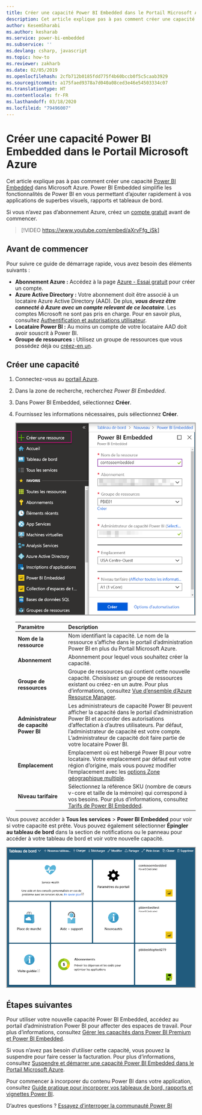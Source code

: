 ```yaml
---
title: Créer une capacité Power BI Embedded dans le Portail Microsoft Azure | Microsoft Docs
description: Cet article explique pas à pas comment créer une capacité Power BI Embedded dans Microsoft Azure.
author: KesemSharabi
ms.author: kesharab
ms.service: power-bi-embedded
ms.subservice: ''
ms.devlang: csharp, javascript
ms.topic: how-to
ms.reviewer: zakharb
ms.date: 02/05/2019
ms.openlocfilehash: 2cfb712b0185fdd775f4b60bccb0f5c5caab3929
ms.sourcegitcommit: a175faed9378a7d040a08ced3e46e54503334c07
ms.translationtype: HT
ms.contentlocale: fr-FR
ms.lasthandoff: 03/18/2020
ms.locfileid: "79496007"
---
```

# <a name="create-power-bi-embedded-capacity-in-the-azure-portal"></a>Créer une capacité Power BI Embedded dans le Portail Microsoft Azure

Cet article explique pas à pas comment créer une capacité [Power BI Embedded](azure-pbie-what-is-power-bi-embedded.md) dans Microsoft Azure. Power BI Embedded simplifie les fonctionnalités de Power BI en vous permettant d’ajouter rapidement à vos applications de superbes visuels, rapports et tableaux de bord.

Si vous n’avez pas d’abonnement Azure, créez un [compte gratuit](https://azure.microsoft.com/free/) avant de commencer.

> [!VIDEO https://www.youtube.com/embed/aXrvFfg_iSk]

## <a name="before-you-begin"></a>Avant de commencer

Pour suivre ce guide de démarrage rapide, vous avez besoin des éléments suivants :

* **Abonnement Azure :** Accédez à la page [Azure - Essai gratuit](https://azure.microsoft.com/free/) pour créer un compte.
* **Azure Active Directory :** Votre abonnement doit être associé à un locataire Azure Active Directory (AAD). De plus, ***vous devez être connecté à Azure avec un compte relevant de ce locataire***. Les comptes Microsoft ne sont pas pris en charge. Pour en savoir plus, consultez [Authentification et autorisations utilisateur](https://docs.microsoft.com/azure/analysis-services/analysis-services-manage-users).
* **Locataire Power BI :** Au moins un compte de votre locataire AAD doit avoir souscrit à Power BI.
* **Groupe de ressources :** Utilisez un groupe de ressources que vous possédez déjà ou [créez-en un](https://docs.microsoft.com/azure/azure-resource-manager/resource-group-overview).

## <a name="create-a-capacity"></a>Créer une capacité

1. Connectez-vous au [portail Azure](https://portal.azure.com/).

2. Dans la zone de recherche, recherchez *Power BI Embedded*.

3. Dans Power BI Embedded, sélectionnez **Créer**.

4. Fournissez les informations nécessaires, puis sélectionnez **Créer**.

    ![Champs à renseigner pour créer une capacité](media/azure-pbie-create-capacity/azure-portal-create-power-bi-embedded.png)

    |Paramètre |Description |
    |---------|---------|
    |**Nom de la ressource**|Nom identifiant la capacité. Le nom de la ressource s’affiche dans le portail d’administration Power BI en plus du Portail Microsoft Azure.|
    |**Abonnement**|Abonnement pour lequel vous souhaitez créer la capacité.|
    |**Groupe de ressources**|Groupe de ressources qui contient cette nouvelle capacité. Choisissez un groupe de ressources existant ou créez-en un autre. Pour plus d’informations, consultez [Vue d’ensemble d’Azure Resource Manager](https://docs.microsoft.com/azure/azure-resource-manager/resource-group-overview).|
    |**Administrateur de capacité Power BI**|Les administrateurs de capacité Power BI peuvent afficher la capacité dans le portail d’administration Power BI et accorder des autorisations d’affectation à d’autres utilisateurs. Par défaut, l’administrateur de capacité est votre compte. L’administrateur de capacité doit faire partie de votre locataire Power BI.|
    |**Emplacement**|Emplacement où est hébergé Power BI pour votre locataire. Votre emplacement par défaut est votre région d’origine, mais vous pouvez modifier l’emplacement avec les [options Zone géographique multiple](embedded-multi-geo.md).
    |**Niveau tarifaire**|Sélectionnez la référence SKU (nombre de cœurs v-core et taille de la mémoire) qui correspond à vos besoins.  Pour plus d’informations, consultez [Tarifs de Power BI Embedded](https://azure.microsoft.com/pricing/details/power-bi-embedded/).|

Vous pouvez accéder à **Tous les services** > **Power BI Embedded** pour voir si votre capacité est prête. Vous pouvez également sélectionner **Épingler au tableau de bord** dans la section de notifications ou le panneau pour accéder à votre tableau de bord et voir votre nouvelle capacité.

![Tableau de bord du Portail Microsoft Azure avec une capacité Power BI Embedded](media/azure-pbie-create-capacity/azure-portal-dashboard.png)

## <a name="next-steps"></a>Étapes suivantes

Pour utiliser votre nouvelle capacité Power BI Embedded, accédez au portail d’administration Power BI pour affecter des espaces de travail. Pour plus d’informations, consultez [Gérer les capacités dans Power BI Premium et Power BI Embedded](https://powerbi.microsoft.com/documentation/powerbi-admin-premium-manage/).

Si vous n’avez pas besoin d’utiliser cette capacité, vous pouvez la suspendre pour faire cesser la facturation. Pour plus d’informations, consultez [Suspendre et démarrer une capacité Power BI Embedded dans le Portail Microsoft Azure](azure-pbie-pause-start.md).

Pour commencer à incorporer du contenu Power BI dans votre application, consultez [Guide pratique pour incorporer vos tableaux de bord, rapports et vignettes Power BI](https://powerbi.microsoft.com/documentation/powerbi-developer-embedding-content/).

D’autres questions ? [Essayez d’interroger la communauté Power BI](https://community.powerbi.com/)